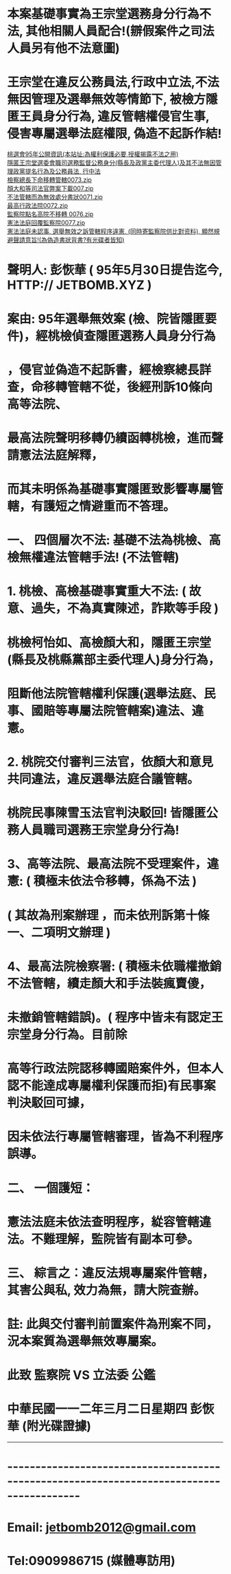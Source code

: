 # 本案基礎事實為王宗堂選務身分行為不法, 其他相關人員配合!(辧假案件之司法人員另有他不法意圖)
# 王宗堂在違反公務員法,行政中立法,不法無因管理及選舉無效等情節下, 被檢方隱匿王員身分行為, 違反管轄權侵官生事, 侵害專屬選舉法庭權限, 偽造不起訴作結!
<a href="https://github.com/jetbomb2012/jetbomb-xyz.github.io/blob/main/0075.zip" target="_blank">桃選會95年公開資訊(本站址:為權利保護必要,授權揭露不法之用)</a><br>
<a href="https://github.com/jetbomb2012/jetbomb-xyz.github.io/blob/main/0074.zip" target="_blank">隱匿王宗堂選委會職司選務監督公務身分(縣長及政黨主委代理人)及其不法無因管理政黨提名行為及公務員法, 行中法</a><br>
<a href="https://github.com/jetbomb2012/jetbomb-xyz.github.io/blob/main/0073.zip" target="_blank">檢察總長下命移轉管轄0073.zip</a><br>
<a href="https://github.com/jetbomb2012/jetbomb-xyz.github.io/blob/main/007.zip" target="_blank">顏大和等司法官弊案下載007.zip</a><br>
<a href="https://github.com/jetbomb2012/jetbomb-xyz.github.io/blob/main/0071.zip" target="_blank">不法管轄而為無效處分書狀0071.zip</a><br>
<a href="https://github.com/jetbomb2012/jetbomb-xyz.github.io/blob/main/0072.zip" target="_blank">最高行政法院0072.zip</a><br>
<a href="https://github.com/jetbomb2012/jetbomb-xyz.github.io/blob/main/0072.zip" target="_blank">監察院點名高院不移轉 0076.zip</a><br>
<a href="https://github.com/jetbomb2012/jetbomb-xyz.github.io/blob/main/0077.zip" target="_blank">憲法法庭回覆監察院0077.zip</a><br>
<a href="https://github.com/jetbomb2012/jetbomb-xyz.github.io/blob/main/0078.zip" target="_blank">憲法法庭未認事, 選舉無效之訴管轄程序違憲, (同時寄監察院供比對资料), 顯然規避聲請意旨!(為偽造書狀背書?有光碟者皆知)</a><br>
# 聲明人: 彭恢華 ( 95年5月30日提告迄今, HTTP:// JETBOMB.XYZ )
# 案由: 95年選舉無效案 (檢、院皆隱匿要件)，經桃檢偵查隱匿選務人員身分行為
# ，侵官並偽造不起訴書，經檢察總長詳查，命移轉管轄不從，後經刑訴10條向高等法院、
# 最高法院聲明移轉仍續函轉桃檢，進而聲請憲法法庭解釋，
# 而其未明係為基礎事實隱匿致影響專屬管轄，有護短之情避重而不答理。
# 一、	四個層次不法: 基礎不法為桃檢、高檢無權違法管轄手法! (不法管轄)
# 1. 桃檢、高檢基礎事實重大不法: ( 故意、過失，不為真實陳述，詐欺等手段 ) 
# 桃檢柯怡如、高檢顏大和，隱匿王宗堂(縣長及桃縣黨部主委代理人)身分行為，
# 阻斷他法院管轄權利保護(選舉法庭、民事、國賠等專屬法院管轄案)違法、違憲。
# 2. 桃院交付審判三法官，依顏大和意見共同違法，違反選舉法庭合議管轄。
# 桃院民事陳雪玉法官判決駁回! 皆隱匿公務人員職司選務王宗堂身分行為!
# 3、高等法院、最高法院不受理案件，違憲: ( 積極未依法令移轉，係為不法 )
#  ( 其故為刑案辦理 ，而未依刑訴第十條一、二項明文辦理 )
# 4、最高法院檢察署: ( 積極未依職權撤銷不法管轄，續走顏大和手法裝瘋賣傻，
#    未撤銷管轄錯誤)。( 程序中皆未有認定王宗堂身分行為。目前除
# 高等行政法院認移轉國賠案件外，但本人認不能達成專屬權利保護而拒)有民事案判決駁回可據，
# 因未依法行專屬管轄審理，皆為不利程序誤導。
# 二、	一個護短：  
#   憲法法庭未依法查明程序，緃容管轄違法。不難理解，監院皆有副本可參。
# 三、	綜言之︰違反法規專屬案件管轄，其害公與私, 效力為無，請大院查辦。
# 註: 此與交付審判前置案件為刑案不同，況本案質為選舉無效專屬案。
# 此致 監察院 VS 立法委 公鑑
# 中華民國一一二年三月二日星期四         彭恢華 (附光碟證據)

------------------------------------------
# -----------------------------------------------------------------------------------------
#
# Email: jetbomb2012@gmail.com 
# Tel:0909986715 (媒體專訪用)




